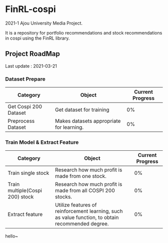 # FinRL-cospi

2021-1 Ajou University Media Project. 

It is a repository for portfolio recommendations and stock recommendations in cospi using the FinRL library.



## Project RoadMap

Last update : 2021-03-21

### Dataset Prepare

| Category              | Object                                   | Current Progress |
| --------------------- | ---------------------------------------- | ---------------- |
| Get Cospi 200 Dataset | Get dataset for training                 | 0%               |
| Preprocess Dataset    | Makes datasets appropriate for learning. | 0%               |



### Train Model & Extract Feature

| Category                        | Object                                                       | Current Progress |
| ------------------------------- | ------------------------------------------------------------ | ---------------- |
| Train single stock              | Research how much profit is made from one stock.             | 0%               |
| Train multiple(Cospi 200) stock | Research how much profit is made from all COSPI 200 stocks.  | 0%               |
| Extract feature                 | Utilize features of reinforcement learning, such as value function, to obtain recommended degree. | 0%               |

hello~
